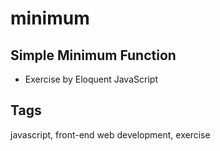 # minimum

## Simple Minimum Function
- Exercise by Eloquent JavaScript

## Tags
javascript, front-end web development, exercise